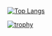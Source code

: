 [![Top Langs](https://github-readme-stats.vercel.app/api/top-langs/?username=Km-3005&count_private=true&layout=compact)](https://github.com/anuraghazra/github-readme-stats)

[![trophy](https://github-profile-trophy.vercel.app/?username=Km-3005&theme=onedark&column=7
)](https://github.com/ryo-ma/github-profile-trophy)

